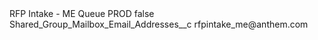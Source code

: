 <?xml version="1.0" encoding="UTF-8"?>
<CustomMetadata xmlns="http://soap.sforce.com/2006/04/metadata" xmlns:xsi="http://www.w3.org/2001/XMLSchema-instance" xmlns:xsd="http://www.w3.org/2001/XMLSchema">
    <label>RFP Intake - ME Queue PROD</label>
    <protected>false</protected>
    <values>
        <field>Shared_Group_Mailbox_Email_Addresses__c</field>
        <value xsi:type="xsd:string">rfpintake_me@anthem.com</value>
    </values>
</CustomMetadata>
